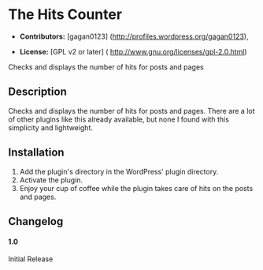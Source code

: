 # The Hits Counter #

* **Contributors:** [gagan0123] (http://profiles.wordpress.org/gagan0123),

* **License:** [GPL v2 or later] ( http://www.gnu.org/licenses/gpl-2.0.html)

Checks and displays the number of hits for posts and pages

## Description ##
Checks and displays the number of hits for posts and pages. There are a lot of other plugins like this already available, but none I found with this simplicity and lightweight.

## Installation ##

1. Add the plugin's directory in the WordPress' plugin directory.
1. Activate the plugin.
1. Enjoy your cup of coffee while the plugin takes care of hits on the posts and pages.

## Changelog ##

#### 1.0 ####
Initial Release
